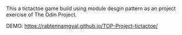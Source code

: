 This a tictactoe game build using module desgin pattern as an project exercise of The Odin Project.

DEMO:
https://rabtennamgyal.github.io/TOP-Project-tictactoe/

